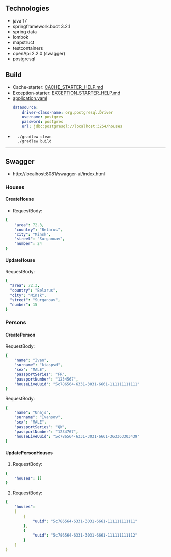## Technologies
- java 17
- springframework.boot 3.2.1
- spring data
- lombok
- mapstruct
- testcontainers
- openApi 2.2.0 (swagger)
- postgresql

## Build
- Cache-starter: [CACHE_STARTER_HELP.md](cache-starter%2FCACHE_STARTER_HELP.md)
- Exception-starter: [EXCEPTION_STARTER_HELP.md](exception-handler-starter%2FEXCEPTION_STARTER_HELP.md)
- [application.yaml](src%2Fmain%2Fresources%2Fapplication.yaml)
    ```yaml
    datasource:
        driver-class-name: org.postgresql.Driver
        username: postgres
        password: postgres
        url: jdbc:postgresql://localhost:3254/houses
    ```
- ```
    ./gradlew clean
    ./gradlew build
  ```
---

## Swagger
- http://localhost:8081/swagger-ui/index.html

### Houses

#### CreateHouse 
- RequestBody:
```yaml
{
    "area": 72.3,
    "country": "Belarus",
    "city": "Minsk",
    "street": "Surganoav",
    "number": 24
}
```

#### UpdateHouse 
RequestBody:
```yaml
{
  "area": 72.3,
  "country": "Belarus",
  "city": "Minsk",
  "street": "Surganoav",
  "number": 15
}
```

### Persons

#### CreatePerson 
RequestBody:
```yaml
{
    "name": "Ivan",
    "surname": "kiaspsd",
    "sex": "MALE",
    "passportSeries": "FR",
    "passportNumber": "1234567",
    "houseLiveUuid": "5c786564-6331-3031-6661-111111111111"
}
```

RequestBody:
```yaml
{
    "name": "Unajs",
    "surname": "Ivansov",
    "sex": "MALE",
    "passportSeries": "QW",
    "passportNumber": "1234767",
    "houseLiveUuid": "5c786564-6331-3031-6661-363363303439"
}
```

#### UpdatePersonHouses 
1. RequestBody:
```yaml
{
    "houses": []
}
```
2. RequestBody:
```yaml
{
    "houses": 
    [
        {
            "uuid": "5c786564-6331-3031-6661-111111111111"
        },
        {
            "uuid": "5c786564-6331-3031-6661-111111111112"
        }
    ]
}
```

